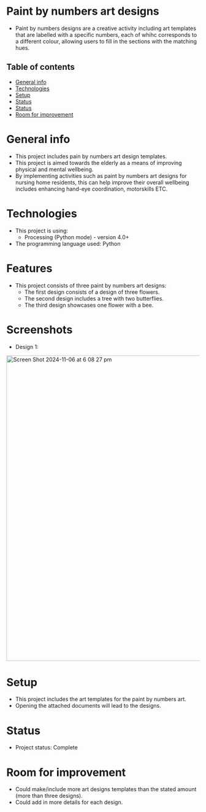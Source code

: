 # Paint by numbers art designs 

- Paint by numbers designs are a creative activity including art templates that are labelled with a specific numbers, each of whihc corresponds to a different colour, allowing users to fill in the sections with the matching hues.

## Table of contents 
- [General info](#general-info)
- [Technologies](#technologies)
- [Setup](#setup)
- [Status](#setup)
- [Status](#status)
- [Room for improvement](#room-for-improvement)

# General info 
- This project includes pain by numbers art design templates.
- This project is aimed towards the elderly as a means of improving physical and mental wellbeing.
- By implementing activities such as paint by numbers art designs for nursing home residents, this can help improve their overall wellbeing includes enhancing hand-eye coordination, motorskills ETC.

# Technologies 
- This project is using:
  * Processing (Python mode) - version 4.0+
- The programming language used: Python

# Features 
- This project consists of three paint by numbers art designs:
  * The first design consists of a design of three flowers.
  * The second design includes a tree with two butterflies.
  * The third design showcases one flower with a bee.
 
# Screenshots 
- Design 1:
<img width="797" alt="Screen Shot 2024-11-06 at 6 08 27 pm" src="https://github.com/user-attachments/assets/91e7b192-6a60-4528-a6ac-9219cb929a16">







# Setup
- This project includes the art templates for the paint by numbers art.
- Opening the attached documents will lead to the designs.

# Status 
- Project status: Complete

# Room for improvement 
- Could make/include more art designs templates than the stated amount (more than three designs).
- Could add in more details for each design. 



